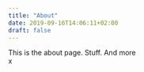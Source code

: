 ```yaml
---
title: "About"
date: 2019-09-16T14:06:11+02:00
draft: false
---
```


This is the about page.
Stuff.
And more <br>
x